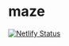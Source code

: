 # maze

[![Netlify Status](https://api.netlify.com/api/v1/badges/c8e45d1d-b494-4263-90e3-c70d3f88ba52/deploy-status)](https://app.netlify.com/sites/mazes/deploys)
